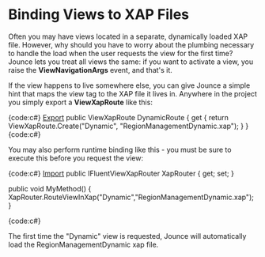 # Binding Views to XAP Files

Often you may have views located in a separate, dynamically loaded XAP file. However, why should you have to worry about the plumbing necessary to handle the load when the user requests the view for the first time? Jounce lets you treat all views the same: if you want to activate a view, you raise the **ViewNavigationArgs** event, and that's it. 

If the view happens to live somewhere else, you can give Jounce a simple hint that maps the view tag to the XAP file it lives in. Anywhere in the project you simply export a **ViewXapRoute** like this:

{code:c#}
[Export](Export)
public ViewXapRoute DynamicRoute
{
            get
            {
                return ViewXapRoute.Create("Dynamic", "RegionManagementDynamic.xap");
            }
}
{code:c#}

You may also perform runtime binding like this - you must be sure to execute this before you request the view:

{code:c#}
[Import](Import)
public IFluentViewXapRouter XapRouter { get; set; }

public void MyMethod()
{
   XapRouter.RouteViewInXap("Dynamic","RegionManagementDynamic.xap"); 
}

{code:c#}

The first time the "Dynamic" view is requested, Jounce will automatically load the RegionManagementDynamic xap file.